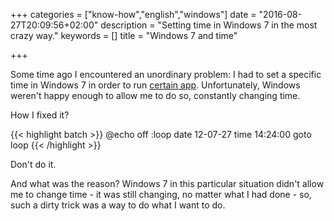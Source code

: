 +++
categories = ["know-how","english","windows"]
date = "2016-08-27T20:09:56+02:00"
description = "Setting time in Windows 7 in the most crazy way."
keywords = []
title = "Windows 7 and time"

+++

Some time ago I encountered an unordinary problem: I had to set a specific time in Windows 7 in order to run [certain app](http://www.oxid.it/cain.html). Unfortunately, Windows weren't happy enough to allow me to do so, constantly changing time.
<!--more-->

How I fixed it?

{{< highlight batch >}}
@echo off
:loop
date 12-07-27
time 14:24:00
goto loop
{{<  /highlight >}}

Don't do it.

And what was the reason? Windows 7 in this particular situation didn't allow me to change time - it was still changing, no matter what I had done - so, such a dirty trick was a way to do what I want to do. 
